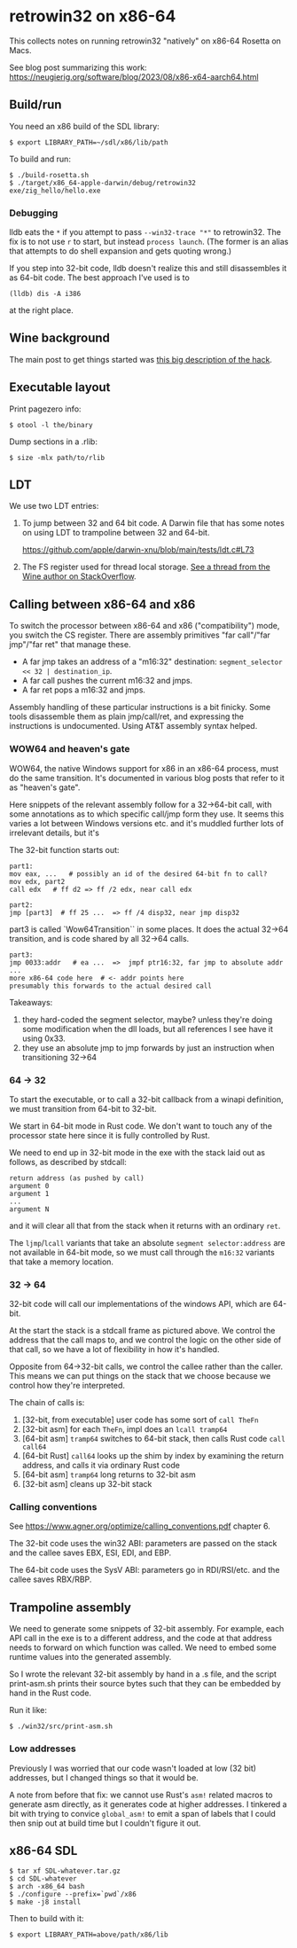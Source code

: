 # retrowin32 on x86-64

This collects notes on running retrowin32 "natively" on x86-64 Rosetta on Macs.

See blog post summarizing this work:
https://neugierig.org/software/blog/2023/08/x86-x64-aarch64.html

## Build/run

You need an x86 build of the SDL library:

```
$ export LIBRARY_PATH=~/sdl/x86/lib/path
```

To build and run:

```
$ ./build-rosetta.sh
$ ./target/x86_64-apple-darwin/debug/retrowin32 exe/zig_hello/hello.exe
```

### Debugging

lldb eats the `*` if you attempt to pass `--win32-trace "*"` to retrowin32. The
fix is to not use `r` to start, but instead `process launch`. (The former is an
alias that attempts to do shell expansion and gets quoting wrong.)

If you step into 32-bit code, lldb doesn't realize this and still disassembles
it as 64-bit code. The best approach I've used is to

```
(lldb) dis -A i386
```

at the right place.

## Wine background

The main post to get things started was
[this big description of the hack](https://www.winehq.org/pipermail/wine-devel/2019-December/156602.html).

## Executable layout

Print pagezero info:

```
$ otool -l the/binary
```

Dump sections in a .rlib:

```
$ size -mlx path/to/rlib
```

## LDT

We use two LDT entries:

1. To jump between 32 and 64 bit code. A Darwin file that has some notes on
   using LDT to trampoline between 32 and 64-bit.

   https://github.com/apple/darwin-xnu/blob/main/tests/ldt.c#L73

2. The FS register used for thread local storage.
   [See a thread from the Wine author on StackOverflow](https://stackoverflow.com/questions/53244454/how-did-wine64-manage-to-handle-macos).

## Calling between x86-64 and x86

To switch the processor between x86-64 and x86 ("compatibility") mode, you
switch the CS register. There are assembly primitives "far call"/"far jmp"/"far
ret" that manage these.

- A far jmp takes an address of a "m16:32" destination:
  `segment_selector << 32 | destination_ip`.
- A far call pushes the current m16:32 and jmps.
- A far ret pops a m16:32 and jmps.

Assembly handling of these particular instructions is a bit finicky. Some tools
disassemble them as plain jmp/call/ret, and expressing the instructions is
undocumented. Using AT&T assembly syntax helped.

### WOW64 and heaven's gate

WOW64, the native Windows support for x86 in an x86-64 process, must do the same
transition. It's documented in various blog posts that refer to it as "heaven's
gate".

Here snippets of the relevant assembly follow for a 32->64-bit call, with some
annotations as to which specific call/jmp form they use. It seems this varies a
lot between Windows versions etc. and it's muddled further lots of irrelevant
details, but it's

The 32-bit function starts out:

```
part1:
mov eax, ...   # possibly an id of the desired 64-bit fn to call?
mov edx, part2
call edx   # ff d2 => ff /2 edx, near call edx
```

```
part2:
jmp [part3]  # ff 25 ...  => ff /4 disp32, near jmp disp32
```

part3 is called `Wow64Transition`` in some places. It does the actual 32->64
transition, and is code shared by all 32->64 calls.

```
part3:
jmp 0033:addr   # ea ...  =>  jmpf ptr16:32, far jmp to absolute addr
...
more x86-64 code here  # <- addr points here
presumably this forwards to the actual desired call
```

Takeaways:

1. they hard-coded the segment selector, maybe? unless they're doing some
   modification when the dll loads, but all references I see have it using 0x33.
2. they use an absolute jmp to jmp forwards by just an instruction when
   transitioning 32->64

### 64 -> 32

To start the executable, or to call a 32-bit callback from a winapi definition,
we must transition from 64-bit to 32-bit.

We start in 64-bit mode in Rust code. We don't want to touch any of the
processor state here since it is fully controlled by Rust.

We need to end up in 32-bit mode in the exe with the stack laid out as follows,
as described by stdcall:

```
return address (as pushed by call)
argument 0
argument 1
...
argument N
```

and it will clear all that from the stack when it returns with an ordinary
`ret`.

The `ljmp`/`lcall` variants that take an absolute `segment selector:address` are
not available in 64-bit mode, so we must call through the `m16:32` variants that
take a memory location.

### 32 -> 64

32-bit code will call our implementations of the windows API, which are 64-bit.

At the start the stack is a stdcall frame as pictured above. We control the
address that the call maps to, and we control the logic on the other side of
that call, so we have a lot of flexibility in how it's handled.

Opposite from 64->32-bit calls, we control the callee rather than the caller.
This means we can put things on the stack that we choose because we control how
they're interpreted.

The chain of calls is:

1. [32-bit, from executable] user code has some sort of `call TheFn`
2. [32-bit asm] for each `TheFn`, impl does an `lcall tramp64`
3. [64-bit asm] `tramp64` switches to 64-bit stack, then calls Rust code
   `call call64`
4. [64-bit Rust] `call64` looks up the shim by index by examining the return
   address, and calls it via ordinary Rust code
5. [64-bit asm] `tramp64` long returns to 32-bit asm
6. [32-bit asm] cleans up 32-bit stack

### Calling conventions

See https://www.agner.org/optimize/calling_conventions.pdf chapter 6.

The 32-bit code uses the win32 ABI: parameters are passed on the stack and the
callee saves EBX, ESI, EDI, and EBP.

The 64-bit code uses the SysV ABI: parameters go in RDI/RSI/etc. and the callee
saves RBX/RBP.

## Trampoline assembly

We need to generate some snippets of 32-bit assembly. For example, each API call
in the exe is to a different address, and the code at that address needs to
forward on which function was called. We need to embed some runtime values into
the generated assembly.

So I wrote the relevant 32-bit assembly by hand in a .s file, and the script
print-asm.sh prints their source bytes such that they can be embedded by hand in
the Rust code.

Run it like:

```
$ ./win32/src/print-asm.sh
```

### Low addresses

Previously I was worried that our code wasn't loaded at low (32 bit) addresses,
but I changed things so that it would be.

A note from before that fix: we cannot use Rust's `asm!` related macros to
generate asm directly, as it generates code at higher addresses. I tinkered a
bit with trying to convice `global_asm!` to emit a span of labels that I could
then snip out at build time but I couldn't figure it out.

## x86-64 SDL

```
$ tar xf SDL-whatever.tar.gz
$ cd SDL-whatever
$ arch -x86_64 bash
$ ./configure --prefix=`pwd`/x86
$ make -j8 install
```

Then to build with it:

```
$ export LIBRARY_PATH=above/path/x86/lib
```
